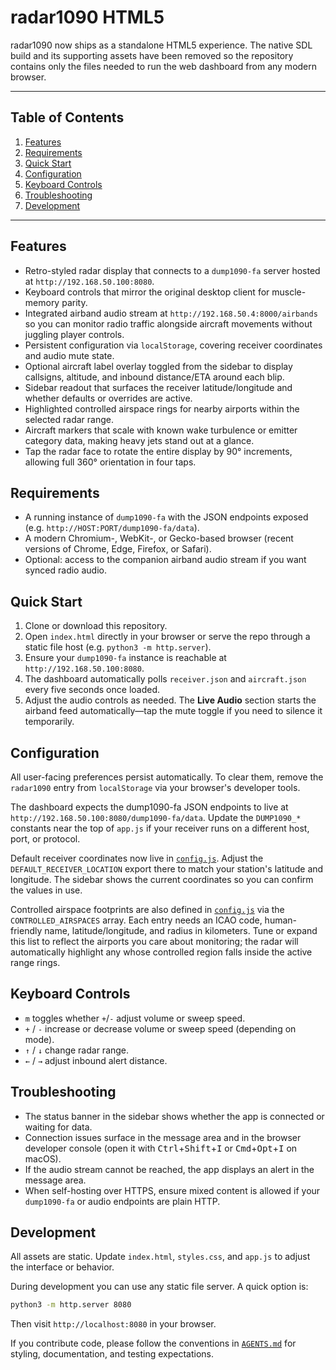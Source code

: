 # radar1090 HTML5

radar1090 now ships as a standalone HTML5 experience. The native SDL build
and its supporting assets have been removed so the repository contains only the files
needed to run the web dashboard from any modern browser.

---

## Table of Contents

1. [Features](#features)
2. [Requirements](#requirements)
3. [Quick Start](#quick-start)
4. [Configuration](#configuration)
5. [Keyboard Controls](#keyboard-controls)
6. [Troubleshooting](#troubleshooting)
7. [Development](#development)

---

## Features

- Retro-styled radar display that connects to a `dump1090-fa` server hosted at `http://192.168.50.100:8080`.
- Keyboard controls that mirror the original desktop client for muscle-memory parity.
- Integrated airband audio stream at `http://192.168.50.4:8000/airbands` so you can
  monitor radio traffic alongside aircraft movements without juggling player controls.
- Persistent configuration via `localStorage`, covering receiver coordinates and audio mute state.
- Optional aircraft label overlay toggled from the sidebar to display callsigns, altitude, and inbound distance/ETA around each blip.
- Sidebar readout that surfaces the receiver latitude/longitude and whether defaults or overrides are active.
- Highlighted controlled airspace rings for nearby airports within the selected radar range.
- Aircraft markers that scale with known wake turbulence or emitter category data, making heavy jets stand out at a glance.
- Tap the radar face to rotate the entire display by 90° increments, allowing full 360° orientation in four taps.

## Requirements

- A running instance of `dump1090-fa` with the JSON endpoints exposed (e.g.
  `http://HOST:PORT/dump1090-fa/data`).
- A modern Chromium-, WebKit-, or Gecko-based browser (recent versions of Chrome, Edge,
  Firefox, or Safari).
- Optional: access to the companion airband audio stream if you want synced radio audio.

## Quick Start

1. Clone or download this repository.
2. Open `index.html` directly in your browser or serve the repo through a static file
   host (e.g. `python3 -m http.server`).
3. Ensure your `dump1090-fa` instance is reachable at `http://192.168.50.100:8080`.
4. The dashboard automatically polls `receiver.json` and `aircraft.json` every five
   seconds once loaded.
5. Adjust the audio controls as needed. The **Live Audio** section starts the airband
   feed automatically—tap the mute toggle if you need to silence it temporarily.

## Configuration

All user-facing preferences persist automatically. To clear them, remove the
`radar1090` entry from `localStorage` via your browser's developer tools.

The dashboard expects the dump1090-fa JSON endpoints to live at
`http://192.168.50.100:8080/dump1090-fa/data`. Update the `DUMP1090_*` constants near the
top of `app.js` if your receiver runs on a different host, port, or protocol.

Default receiver coordinates now live in [`config.js`](config.js). Adjust the
`DEFAULT_RECEIVER_LOCATION` export there to match your station's latitude and longitude.
The sidebar shows the current coordinates so you can confirm the values in use.

Controlled airspace footprints are also defined in [`config.js`](config.js) via the
`CONTROLLED_AIRSPACES` array. Each entry needs an ICAO code, human-friendly name,
latitude/longitude, and radius in kilometers. Tune or expand this list to reflect the
airports you care about monitoring; the radar will automatically highlight any whose
controlled region falls inside the active range rings.

## Keyboard Controls

- `m` toggles whether `+`/`-` adjust volume or sweep speed.
- `+` / `-` increase or decrease volume or sweep speed (depending on mode).
- `↑` / `↓` change radar range.
- `←` / `→` adjust inbound alert distance.

## Troubleshooting

- The status banner in the sidebar shows whether the app is connected or waiting for
  data.
- Connection issues surface in the message area and in the browser developer console
  (open it with <kbd>Ctrl</kbd>+<kbd>Shift</kbd>+<kbd>I</kbd> or
  <kbd>Cmd</kbd>+<kbd>Opt</kbd>+<kbd>I</kbd> on macOS).
- If the audio stream cannot be reached, the app displays an alert in the message area.
- When self-hosting over HTTPS, ensure mixed content is allowed if your `dump1090-fa`
  or audio endpoints are plain HTTP.

## Development

All assets are static. Update `index.html`, `styles.css`, and `app.js` to adjust the
interface or behavior.

During development you can use any static file server. A quick option is:

```bash
python3 -m http.server 8080
```

Then visit `http://localhost:8080` in your browser.

If you contribute code, please follow the conventions in [`AGENTS.md`](AGENTS.md) for
styling, documentation, and testing expectations.
